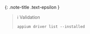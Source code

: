 <!-- _includes/docs/env/appium/ -->

{: .note-title .text-epsilon }
> ℹ️ Validation
>
> ```shell
> appium driver list --installed
> ```
